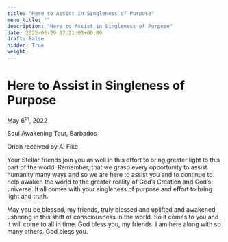 ```yaml
---
title: "Here to Assist in Singleness of Purpose"
menu_title: ""
description: "Here to Assist in Singleness of Purpose"
date: 2025-06-29 07:21:03+00:00
draft: False
hidden: True
weight:
---
```

# Here to Assist in Singleness of Purpose

May 6<sup>th</sup>, 2022

Soul Awakening Tour, Barbados

Orion received by Al Fike

Your Stellar friends join you as well in this effort to bring greater light to this part of the world. Remember, that we grasp every opportunity to assist humanity many ways and so we are here to assist you and to continue to help awaken the world to the greater reality of God’s Creation and God’s universe. It all comes with your singleness of purpose and effort to bring light and truth.

May you be blessed, my friends, truly blessed and uplifted and awakened, ushering in this shift of consciousness in the world. So it comes to you and it will come to all in time. God bless you, my friends. I am here along with so many others. God bless you.
